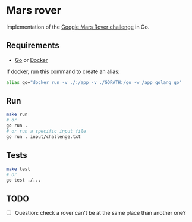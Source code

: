 # Mars rover

Implementation of the [Google Mars Rover challenge](https://code.google.com/archive/p/marsrovertechchallenge/) in Go.


## Requirements

- [Go](https://go.dev) or [Docker](https://www.docker.com)

If docker, run this command to create an alias:

```bash
alias go="docker run -v ./:/app -v ./GOPATH:/go -w /app golang go"
```

## Run

```bash
make run
# or
go run .
# or run a specific input file
go run . input/challenge.txt
```

## Tests

```bash
make test
# or
go test ./...
```

## TODO

- [ ] Question: check a rover can't be at the same place than another one?
